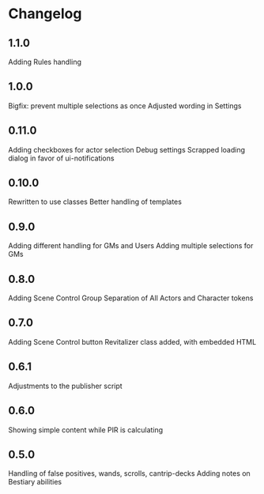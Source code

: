 # Changelog

## 1.1.0
Adding Rules handling

## 1.0.0
Bigfix: prevent multiple selections as once
Adjusted wording in Settings

## 0.11.0
Adding checkboxes for actor selection
Debug settings
Scrapped loading dialog in favor of ui-notifications

## 0.10.0
Rewritten to use classes
Better handling of templates

## 0.9.0
Adding different handling for GMs and Users
Adding multiple selections for GMs

## 0.8.0
Adding Scene Control Group
Separation of All Actors and Character tokens

## 0.7.0
Adding Scene Control button
Revitalizer class added, with embedded HTML

## 0.6.1
Adjustments to the publisher script

## 0.6.0
Showing simple content while PIR is calculating

## 0.5.0
Handling of false positives, wands, scrolls, cantrip-decks
Adding notes on Bestiary abilities
